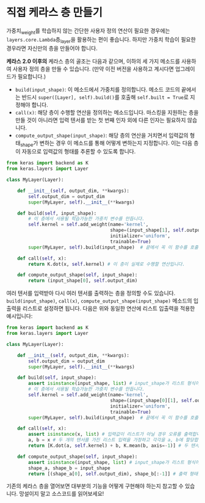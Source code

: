 # 직접 케라스 층 만들기

가중치<sub>weight</sub>를 학습하지 않는 간단한 사용자 정의 연산이 필요한 경우에는 `layers.core.Lambda`층<sub>layer</sub>을 활용하는 편이 좋습니다. 하지만 가중치 학습이 필요한 경우라면 자신만의 층을 만들어야 합니다.

**케라스 2.0 이후의** 케라스 층의 골조는 다음과 같으며, 이하의 세 가지 메소드를 사용하여 사용자 정의 층을 만들 수 있습니다. (만약 이전 버전을 사용하고 계시다면 업그레이드가 필요합니다.)

- `build(input_shape)`: 이 메소드에서 가중치를 정의합니다. 메소드 코드의 끝에서는 반드시 `super([Layer], self).build()`를 호출해 `self.built = True`로 지정해야 합니다.
- `call(x)`: 해당 층이 수행할 연산을 정의하는 메소드입니다. 마스킹을 지원하는 층을 만들 것이 아니라면 입력 텐서를 받는 첫 번째 인자 외에 다른 인자는 필요하지 않습니다. 
- `compute_output_shape(input_shape)`: 해당 층의 연산을 거치면서 입력값의 형태<sub>shape</sub>가 변하는 경우 이 메소드를 통해 어떻게 변하는지 지정합니다. 이는 다음 층이 자동으로 입력값의 형태를 추론할 수 있도록 합니다.

```python
from keras import backend as K
from keras.layers import Layer

class MyLayer(Layer):

    def __init__(self, output_dim, **kwargs):
        self.output_dim = output_dim
        super(MyLayer, self).__init__(**kwargs)

    def build(self, input_shape):
        # 이 층에서 사용될 학습가능한 가중치 변수를 만듭니다.
        self.kernel = self.add_weight(name='kernel', 
                                      shape=(input_shape[1], self.output_dim),
                                      initializer='uniform',
                                      trainable=True)
        super(MyLayer, self).build(input_shape)  # 끝에서 꼭 이 함수를 호출해야 합니다.

    def call(self, x):
        return K.dot(x, self.kernel) # 이 층이 실제로 수행할 연산입니다.

    def compute_output_shape(self, input_shape):
        return (input_shape[0], self.output_dim)
```

여러 텐서를 입력받아 다시 여러 텐서를 출력하는 층을 정의할 수도 있습니다. `build(input_shape)`, `call(x)`, `compute_output_shape(input_shape)` 메소드의 입출력을 리스트로 설정하면 됩니다. 다음은 위와 동일한 연산에 리스트 입출력을 적용한 예시입니다:

```python
from keras import backend as K
from keras.layers import Layer

class MyLayer(Layer):

    def __init__(self, output_dim, **kwargs):
        self.output_dim = output_dim
        super(MyLayer, self).__init__(**kwargs)

    def build(self, input_shape):
        assert isinstance(input_shape, list) # input_shape가 리스트 형식이 아닐 경우 오류를 출력합니다.
        # 이 층에서 사용될 학습가능한 가중치 변수를 만듭니다.
        self.kernel = self.add_weight(name='kernel',
                                      shape=(input_shape[0][1], self.output_dim), # shape에 입력 리스트의 0번째 텐서가 활용되었습니다.
                                      initializer='uniform',
                                      trainable=True)
        super(MyLayer, self).build(input_shape)  # 끝에서 꼭 이 함수를 호출해야 합니다.

    def call(self, x):
        assert isinstance(x, list) # 입력값이 리스트가 아닐 경우 오류를 출력합니다.
        a, b = x # 두 개의 텐서를 가진 리스트 입력을 가정하고 각각을 a, b에 할당합니다.
        return [K.dot(a, self.kernel) + b, K.mean(b, axis=-1)] # 두 텐서를 이용하여 연산을 수행하고 리스트로 반환합니다.

    def compute_output_shape(self, input_shape):
        assert isinstance(input_shape, list) # input_shape가 리스트 형식이 아닐 경우 오류를 출력합니다.
        shape_a, shape_b = input_shape
        return [(shape_a[0], self.output_dim), shape_b[:-1]] # 출력 형태를 리스트 형식으로 반환합니다.
```

기존의 케라스 층을 열어보면 대부분의 기능을 어떻게 구현해야 하는지 참고할 수 있습니다. 망설이지 말고 소스코드를 읽어보세요!
